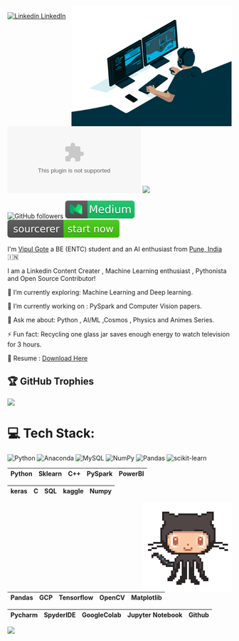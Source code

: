 
<img align="right" alt="GIF" src="https://github.com/vipulgote1999/vipulgote1999/blob/master/gif/giphy%20(1).gif" width="360"/>

[![Linkedin](https://i.stack.imgur.com/gVE0j.png) LinkedIn](https://www.linkedin.com/in/vipul-gote-21a923183/)&nbsp; [![Twitter](https://img.shields.io/twitter/url/https/twitter.com)](https://twitter.com/vipul_gote_4) [![](https://visitcount.itsvg.in/api?id=vipulgote1999&label=Profile%20Views&color=11&icon=0&pretty=true)](https://visitcount.itsvg.in)

![GitHub followers](https://img.shields.io/github/followers/vipulgote1999?style=social)
[![Medium](https://github.com/vipulgote1999/vipulgote1999/blob/master/badges/medium.svg)](https://medium.com/@vipulgote4)
[![Sourcerer](https://github.com/vipulgote1999/vipulgote1999/blob/master/logos/sourcerer-start%20now-brightgreen.svg)](https://sourcerer.io/vipulgote1999)

I'm [Vipul Gote](https://sites.google.com/view/vipul-ai/home?read_current=1) a BE (ENTC) student and an AI enthusiast from 
[Pune, India](https://www.google.com/maps/place/18%C2%B037'24.5%22N+73%C2%B051'57.2%22E/@18.6232771,73.8658642,18z/data=!4m6!3m5!1s0x3bc2c7a004c0434d:0xd954c28b78729216!7e2!8m2!3d18.6234674!4d73.8658959) :india:

I am a Linkedin Content Creater , Machine Learning enthusiast , Pythonista and Open Source Contributor!

🌱 I’m currently exploring: Machine Learning and Deep learning.

🔭 I’m currently working on : PySpark and Computer Vision papers.

💬 Ask me about: Python , AI/ML  ,Cosmos , Physics and Animes Series.

⚡ Fun fact: Recycling one glass jar saves enough energy to watch television for 3 hours.

📄 Resume : [Download Here](https://drive.google.com/file/d/1CYYug7ZJMFIbnU572Z0hoOYWDlk-0k8W/view?usp=sharing)

## 🏆 GitHub Trophies
![](https://github-profile-trophy.vercel.app/?username=vipulgote1999&theme=tokyonight&no-frame=false&no-bg=false&margin-w=4)

# 💻 Tech Stack:
![Python](https://img.shields.io/badge/python-3670A0?style=for-the-badge&logo=python&logoColor=ffdd54) ![Anaconda](https://img.shields.io/badge/Anaconda-%2344A833.svg?style=for-the-badge&logo=anaconda&logoColor=white) ![MySQL](https://img.shields.io/badge/mysql-%2300f.svg?style=for-the-badge&logo=mysql&logoColor=white) ![NumPy](https://img.shields.io/badge/numpy-%23013243.svg?style=for-the-badge&logo=numpy&logoColor=white) ![Pandas](https://img.shields.io/badge/pandas-%23150458.svg?style=for-the-badge&logo=pandas&logoColor=white) ![scikit-learn](https://img.shields.io/badge/scikit--learn-%23F7931E.svg?style=for-the-badge&logo=scikit-learn&logoColor=white)

| Python | Sklearn | C++ | PySpark | PowerBI | 
| :---: | :---: | :---: | :---: | :---: | 

| keras | C | SQL | kaggle | Numpy |
| :---: | :---: | :---: | :---: | :---: |

<img align='right' src='https://github.com/vipulgote1999/vipulgote1999/blob/master/images/octocat-anime.gif' width='200"'>

| Pandas | GCP | Tensorflow | OpenCV | Matplotlib |
| :---: | :---: | :---: | :---: | :---: |

| Pycharm | SpyderIDE | GoogleColab | Jupyter Notebook | Github |
| :---: | :---: | :---: | :---: | :---: |



![](https://github-readme-stats.vercel.app/api?username=vipulgote1999&show_icons=true&line_height=30)

